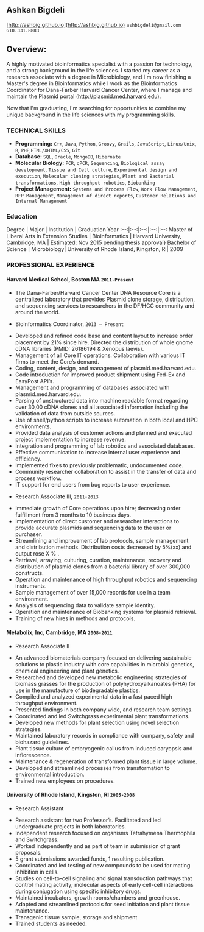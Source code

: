 ## Ashkan Bigdeli

[http://ashbig.github.io](http://ashbig.github.io)  `ashbigdeli@gmail.com`          `610.331.8883`                                                     

## Overview:

A highly motivated bioinformatics specialist with a passion for technology, and a strong background in the life sciences. I started
my career as a research associate with a degree in Microbiology, and I'm now finishing a Master's degree in Bioinformatics while
I work as the Bioinformatics Coordinator for Dana-Farber Harvard Cancer Center, where I manage and maintain the Plasmid portal (http://plasmid.med.harvard.edu).

Now that I'm graduating, I'm searching for opportunities to combine my unique background in the life sciences with my programming skills.


### TECHNICAL SKILLS

* **Programming:** `C++`, `Java`, `Python`, `Groovy`, `Grails`, `JavaScript`, `Linux/Unix`, `R`, `PHP`,`HTML/XHTML/CSS`, `Git`
* **Database:** `SQL`, `Oracle`, `MongoDB`, `Hibernate`
* **Molecular Biology:** `PCR`, `qPCR`, `Sequencing`, `Biological assay development`, `Tissue and Cell culture`, `Experimental design and execution`, `Molecular cloning strategies`, `Plant and Bacterial transformations`, `High throughput robotics`, `Biobanking`
* **Project Management:** `Systems and Process Flow`, `Work Flow Management`, `RFP Management`, `Management of direct reports`, `Customer Relations and Internal Management`


### Education
 Degree | Major | Institution | Graduation Year 
:--:|:--:|:--:|:--:|:--:
Master of Liberal Arts in Extension Studies |  Bioinformatics | Harvard University, Cambridge, MA  | Estimated: Nov 2015 pending thesis approval}
Bachelor of Science | Microbiology| University of Rhode Island, Kingston, RI| 2009 


### PROFESSIONAL EXPERIENCE 

#### Harvard Medical School, Boston MA `2011-Present`
  - The Dana-Farber/Harvard Cancer Center DNA Resource Core is a centralized laboratory that provides Plasmid clone storage, distribution, and sequencing services to researchers in the DF/HCC community and around the world.

* Bioinformatics Coordinator, `2013 – Present`
 - Developed and refined code base and content layout to increase order placement by 21% since hire. Directed the distribution of whole gnome cDNA libraries (PMID: 26186194 & Xenopus laevis). 
 - Management of all Core IT operations. Collaboration with various IT firms to meet the Core’s demand.
 - Coding, content, design, and management of plasmid.med.harvard.edu.
 - Code introduction for improved product shipment using Fed-Ex and EasyPost API’s.
 - Management and programming of databases associated with plasmid.med.harvard.edu.
 - Parsing of unstructured data into machine readable format regarding over 30,00 cDNA clones and all associated information including the validation of data from outside sources. 
 - Use of shell/python scripts to increase automation in both local and HPC environments.
 - Provided data analysis of customer actions and planned and executed project implementation to increase revenue. 
 - Integration and programming of lab robotics and associated databases.
 - Effective communication to increase internal user experience and efficiency. 
 - Implemented fixes to previously problematic, undocumented code. 
 - Community researcher collaboration to assist in the transfer of data and process workflow.
 - IT support for end users from bug reports to user experience. 
 
 
* Research Associate III, `2011-2013`
 - Immediate growth of Core operations upon hire; decreasing order fulfillment from 3 months to 10 business days. 
 - Implementation of direct customer and researcher interactions to provide accurate plasmids and sequencing data to the user or purchaser.
 - Streamlining and improvement of lab protocols, sample management and distribution methods. Distribution costs decreased by 5%(xx) and output rose X % .
 - Retrieval, arraying, culturing, curation, maintenance, recovery and distribution of plasmid clones from a bacterial library of over 300,000 constructs.
 - Operation and maintenance of high throughput robotics and sequencing instruments.
 - Sample management of over 15,000 records for use in a team environment.
 - Analysis of sequencing data to validate sample identity.
 - Operation and maintenance of Biobanking systems for plasmid retrieval.
 - Training of new hires in methods and protocols.

#### Metabolix, Inc, Cambridge, MA `2008-2011`	
* Research Associate II
 - An advanced biomaterials company focused on delivering sustainable solutions to plastic industry with core capabilities in microbial genetics, chemical engineering and plant genetics.
 - Researched and developed new metabolic engineering strategies of biomass grasses for the production of polyhydroxyalkanoates (PHA) for use in the manufacture of biodegradable plastics.
 - Compiled and analyzed experimental data in a fast paced high throughput environment.
 - Presented findings in both company wide, and research team settings.
 - Coordinated and led Switchgrass experimental plant transformations.
 - Developed new methods for plant selection using novel selection strategies.
 - Maintained laboratory records in compliance with company, safety and biohazard guidelines.
 - Plant tissue culture of embryogenic callus from induced caryopsis and inflorescence.
 - Maintenance & regeneration of transformed plant tissue in large volume.
 - Developed and streamlined processes from transformation to environmental introduction.
 - Trained new employees on procedures.

#### University of Rhode Island, Kingston, RI `2005-2008` 
* Research Assistant
 - Research assistant for two Professor’s. Facilitated and led undergraduate projects in both laboratories. 
 - Independent research focused on organisms Tetrahymena Thermophila and Switchgrass. 
 - Worked independently and as part of team in submission of grant proposals.
 - 5 grant submissions awarded funds, 1 resulting publication.
 - Coordinated and led testing of new compounds to be used for mating inhibition in cells.
 - Studies on cell-to-cell signaling and signal transduction pathways that control mating activity; molecular aspects of early cell-cell interactions during conjugation using specific inhibitory drugs. 
 - Maintained incubators, growth rooms/chambers and greenhouse.
 - Adapted and streamlined protocols for seed initiation and plant tissue maintenance.
 - Transgenic tissue sample, storage and shipment
 - Trained students as needed.
